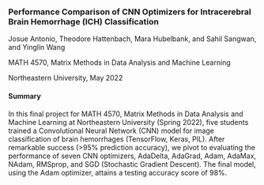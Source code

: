 ### Performance Comparison of CNN Optimizers for Intracerebral Brain Hemorrhage (ICH) Classification

Josue Antonio, Theodore Hattenbach, Mara Hubelbank, and Sahil Sangwan, and Yinglin Wang

MATH 4570, Matrix Methods in Data Analysis and Machine Learning

Northeastern University, May 2022

#### Summary
In this final project for MATH 4570, Matrix Methods in Data Analysis 
and Machine Learning at Northeastern University (Spring 2022), five students
trained a Convolutional Neural Network (CNN) model for image classification of brain hemorrhages
(TensorFlow, Keras, PIL). 
After remarkable success (>95% prediction accuracy), we pivot to evaluating the performance of 
seven CNN optimizers, AdaDelta, AdaGrad, Adam, AdaMax, NAdam, RMSprop, and SGD 
(Stochastic Gradient Descent). The final model, using the Adam optimizer, attains a testing accuracy 
score of 98%.
